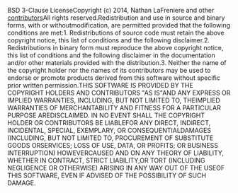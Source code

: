 BSD 3-Clause LicenseCopyright (c) 2014, Nathan LaFreniere and other [contributors](https://github.com/ljharb/qs/graphs/contributors)All rights reserved.Redistribution and use in source and binary forms, with or withoutmodification, are permitted provided that the following conditions are met:1. Redistributions of source code must retain the above copyright notice, this   list of conditions and the following disclaimer.2. Redistributions in binary form must reproduce the above copyright notice,   this list of conditions and the following disclaimer in the documentation   and/or other materials provided with the distribution.3. Neither the name of the copyright holder nor the names of its   contributors may be used to endorse or promote products derived from   this software without specific prior written permission.THIS SOFTWARE IS PROVIDED BY THE COPYRIGHT HOLDERS AND CONTRIBUTORS "AS IS"AND ANY EXPRESS OR IMPLIED WARRANTIES, INCLUDING, BUT NOT LIMITED TO, THEIMPLIED WARRANTIES OF MERCHANTABILITY AND FITNESS FOR A PARTICULAR PURPOSE AREDISCLAIMED. IN NO EVENT SHALL THE COPYRIGHT HOLDER OR CONTRIBUTORS BE LIABLEFOR ANY DIRECT, INDIRECT, INCIDENTAL, SPECIAL, EXEMPLARY, OR CONSEQUENTIALDAMAGES (INCLUDING, BUT NOT LIMITED TO, PROCUREMENT OF SUBSTITUTE GOODS ORSERVICES; LOSS OF USE, DATA, OR PROFITS; OR BUSINESS INTERRUPTION) HOWEVERCAUSED AND ON ANY THEORY OF LIABILITY, WHETHER IN CONTRACT, STRICT LIABILITY,OR TORT (INCLUDING NEGLIGENCE OR OTHERWISE) ARISING IN ANY WAY OUT OF THE USEOF THIS SOFTWARE, EVEN IF ADVISED OF THE POSSIBILITY OF SUCH DAMAGE.